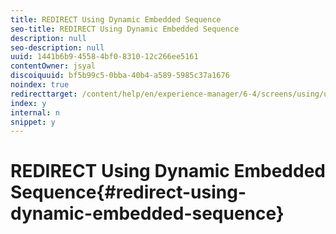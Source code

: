 ```yaml
---
title: REDIRECT Using Dynamic Embedded Sequence
seo-title: REDIRECT Using Dynamic Embedded Sequence
description: null
seo-description: null
uuid: 1441b6b9-4558-4bf0-8310-12c266ee5161
contentOwner: jsyal
discoiquuid: bf5b99c5-0bba-40b4-a589-5985c37a1676
noindex: true
redirecttarget: /content/help/en/experience-manager/6-4/screens/using/use-case-dynamic-embedded-sequence
index: y
internal: n
snippet: y
---
```


# REDIRECT Using Dynamic Embedded Sequence{#redirect-using-dynamic-embedded-sequence}

